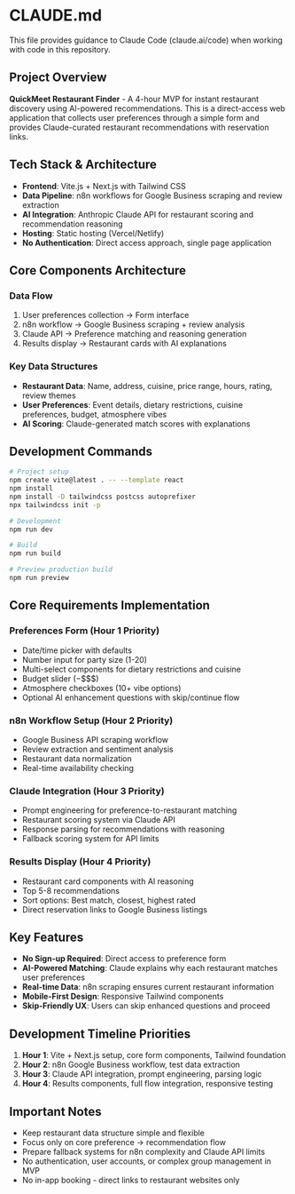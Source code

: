 # CLAUDE.md

This file provides guidance to Claude Code (claude.ai/code) when working with code in this repository.

## Project Overview

**QuickMeet Restaurant Finder** - A 4-hour MVP for instant restaurant discovery using AI-powered recommendations. This is a direct-access web application that collects user preferences through a simple form and provides Claude-curated restaurant recommendations with reservation links.

## Tech Stack & Architecture

- **Frontend**: Vite.js + Next.js with Tailwind CSS
- **Data Pipeline**: n8n workflows for Google Business scraping and review extraction
- **AI Integration**: Anthropic Claude API for restaurant scoring and recommendation reasoning
- **Hosting**: Static hosting (Vercel/Netlify)
- **No Authentication**: Direct access approach, single page application

## Core Components Architecture

### Data Flow
1. User preferences collection → Form interface
2. n8n workflow → Google Business scraping + review analysis
3. Claude API → Preference matching and reasoning generation
4. Results display → Restaurant cards with AI explanations

### Key Data Structures
- **Restaurant Data**: Name, address, cuisine, price range, hours, rating, review themes
- **User Preferences**: Event details, dietary restrictions, cuisine preferences, budget, atmosphere vibes
- **AI Scoring**: Claude-generated match scores with explanations

## Development Commands

```bash
# Project setup
npm create vite@latest . -- --template react
npm install
npm install -D tailwindcss postcss autoprefixer
npx tailwindcss init -p

# Development
npm run dev

# Build
npm run build

# Preview production build
npm run preview
```

## Core Requirements Implementation

### Preferences Form (Hour 1 Priority)
- Date/time picker with defaults
- Number input for party size (1-20)
- Multi-select components for dietary restrictions and cuisine
- Budget slider ($-$$$$)
- Atmosphere checkboxes (10+ vibe options)
- Optional AI enhancement questions with skip/continue flow

### n8n Workflow Setup (Hour 2 Priority)
- Google Business API scraping workflow
- Review extraction and sentiment analysis
- Restaurant data normalization
- Real-time availability checking

### Claude Integration (Hour 3 Priority)
- Prompt engineering for preference-to-restaurant matching
- Restaurant scoring system via Claude API
- Response parsing for recommendations with reasoning
- Fallback scoring system for API limits

### Results Display (Hour 4 Priority)
- Restaurant card components with AI reasoning
- Top 5-8 recommendations
- Sort options: Best match, closest, highest rated
- Direct reservation links to Google Business listings

## Key Features

- **No Sign-up Required**: Direct access to preference form
- **AI-Powered Matching**: Claude explains why each restaurant matches user preferences
- **Real-time Data**: n8n scraping ensures current restaurant information
- **Mobile-First Design**: Responsive Tailwind components
- **Skip-Friendly UX**: Users can skip enhanced questions and proceed

## Development Timeline Priorities

1. **Hour 1**: Vite + Next.js setup, core form components, Tailwind foundation
2. **Hour 2**: n8n Google Business workflow, test data extraction
3. **Hour 3**: Claude API integration, prompt engineering, parsing logic
4. **Hour 4**: Results components, full flow integration, responsive testing

## Important Notes

- Keep restaurant data structure simple and flexible
- Focus only on core preference → recommendation flow
- Prepare fallback systems for n8n complexity and Claude API limits
- No authentication, user accounts, or complex group management in MVP
- No in-app booking - direct links to restaurant websites only